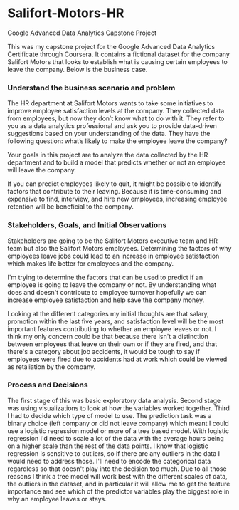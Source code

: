 # Salifort-Motors-HR
Google Advanced Data Analytics Capstone Project

This was my capstone project for the Google Advanced Data Analytics Certificate through Coursera. It contains a fictional dataset for the company Salifort Motors that looks to establish what is causing certain employees to leave the company. Below is the business case. 

### Understand the business scenario and problem

The HR department at Salifort Motors wants to take some initiatives to improve employee satisfaction levels at the company. They collected data from employees, but now they don’t know what to do with it. They refer to you as a data analytics professional and ask you to provide data-driven suggestions based on your understanding of the data. They have the following question: what’s likely to make the employee leave the company?

Your goals in this project are to analyze the data collected by the HR department and to build a model that predicts whether or not an employee will leave the company.

If you can predict employees likely to quit, it might be possible to identify factors that contribute to their leaving. Because it is time-consuming and expensive to find, interview, and hire new employees, increasing employee retention will be beneficial to the company.

### Stakeholders, Goals, and Initial Observations

Stakeholders are going to be the Salifort Motors executive team and HR team but also the Salifort Motors employees. Determining the factors of why employees leave jobs could lead to an increase in employee satisfaction which makes life better for employees and the company. 

I'm trying to determine the factors that can be used to predict if an employee is going to leave the company or not. By understanding what does and doesn't contribute to employee turnover hopefully we can increase employee satisfaction and help save the company money. 

Looking at the different categories my initial thoughts are that salary, promotion within the last five years, and satisfaction level will be the most important features contributing to whether an employee leaves or not. I think my only concern could be that because there isn't a distinction between employees that leave on their own or if they are fired, and that there's a category about job accidents, it would be tough to say if employees were fired due to accidents had at work which could be viewed as retaliation by the company. 

### Process and Decisions

The first stage of this was basic exploratory data analysis. Second stage was using visualizations to look at how the variables worked together. Third I had to decide which type of model to use. The prediction task was a binary choice (left company or did not leave company) which meant I could use a logistic regression model or more of a tree based model. With logistic regression I'd need to scale a lot of the data with the average hours being on a higher scale than the rest of the data points. I know that logistic regression is sensitive to outliers, so if there are any outliers in the data I would need to address those. I'll need to encode the categorical data regardless so that doesn't play into the decision too much. Due to all those reasons I think a tree model will work best with the different scales of data, the outliers in the dataset, and in particular it will allow me to get the feature importance and see which of the predictor variables play the biggest role in why an employee leaves or stays. 
